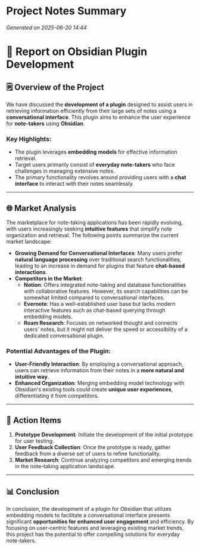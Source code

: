 # Project Notes Summary

*Generated on 2025-06-20 14:44*

# 📄 **Report on Obsidian Plugin Development**

## 🗒️ **Overview of the Project**
We have discussed the **development of a plugin** designed to assist users in retrieving information efficiently from their large sets of notes using a **conversational interface**. This plugin aims to enhance the user experience for **note-takers** using **Obsidian**.

### Key Highlights:
- The plugin leverages **embedding models** for effective information retrieval.
- Target users primarily consist of **everyday note-takers** who face challenges in managing extensive notes.
- The primary functionality revolves around providing users with a **chat interface** to interact with their notes seamlessly.

---

## 🌐 **Market Analysis**
The marketplace for note-taking applications has been rapidly evolving, with users increasingly seeking **intuitive features** that simplify note organization and retrieval. The following points summarize the current market landscape:

- **Growing Demand for Conversational Interfaces**: Many users prefer **natural language processing** over traditional search functionalities, leading to an increase in demand for plugins that feature **chat-based interactions**.
- **Competitors in the Market**:
  - **Notion**: Offers integrated note-taking and database functionalities with collaborative features. However, its search capabilities can be somewhat limited compared to conversational interfaces.
  - **Evernote**: Has a well-established user base but lacks modern interactive features such as chat-based querying through embedding models.
  - **Roam Research**: Focuses on networked thought and connects users' notes, but it might not deliver the speed or accessibility of a dedicated conversational plugin.

### Potential Advantages of the Plugin:
- **User-Friendly Interaction**: By employing a conversational approach, users can retrieve information from their notes in a **more natural and intuitive way**.
- **Enhanced Organization**: Merging embedding model technology with Obsidian's existing tools could create **unique user experiences**, differentiating it from competitors.

---

## 💼 **Action Items**
1. **Prototype Development**: Initiate the development of the initial prototype for user testing.
2. **User Feedback Collection**: Once the prototype is ready, gather feedback from a diverse set of users to refine functionality.
3. **Market Research**: Continue analyzing competitors and emerging trends in the note-taking application landscape.

---

## 📊 **Conclusion**
In conclusion, the development of a plugin for Obsidian that utilizes embedding models to facilitate a conversational interface presents significant **opportunities for enhanced user engagement** and efficiency. By focusing on user-centric features and leveraging existing market trends, this project has the potential to offer compelling solutions for everyday note-takers.